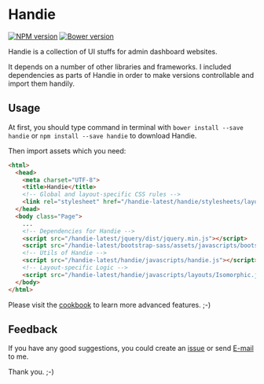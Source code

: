 # Handie

[![NPM version](https://badge.fury.io/js/handie.svg)](https://www.npmjs.com/package/handie)
[![Bower version](https://badge.fury.io/bo/handie.svg)](https://github.com/packagent/handie)

Handie is a collection of UI stuffs for admin dashboard websites.

It depends on a number of other libraries and frameworks. I included dependencies as parts of Handie in order to make versions controllable and import them handily.

## Usage

At first, you should type command in terminal with `bower install --save handie` or `npm install --save handie` to download Handie.

Then import assets which you need:

```html
<html>
  <head>
    <meta charset="UTF-8">
    <title>Handie</title>
    <!-- Global and layout-specific CSS rules -->
    <link rel="stylesheet" href="/handie-latest/handie/stylesheets/layouts/isomorphic-default.css">
  </head>
  <body class="Page">
    ...
    <!-- Dependencies for Handie -->
    <script src="/handie-latest/jquery/dist/jquery.min.js"></script>
    <script src="/handie-latest/bootstrap-sass/assets/javascripts/bootstrap.min.js"></script>
    <!-- Utils of Handie -->
    <script src="/handie-latest/handie/javascripts/handie.js"></script>
    <!-- Layout-specific Logic -->
    <script src="/handie-latest/handie/javascripts/layouts/Isomorphic.js"></script>
  </body>
</html>
```

Please visit the [cookbook](https://ourai.github.io/handie/cookbook/) to learn more advanced features. ;-)

## Feedback

If you have any good suggestions, you could create an [issue](https://github.com/ourai/handie/issues) or send [E-mail](mailto:ourairyu@gmail.com) to me.

Thank you. ;-)
